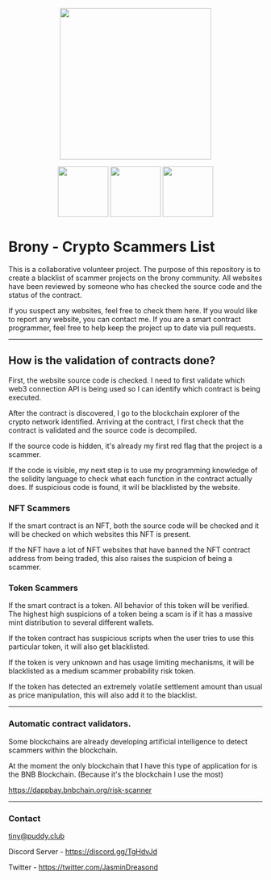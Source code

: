 <p align="center">
<img src="https://github.com/JasminDreasond/Brony-Crypto-Scammers/blob/main/img/68747470733a2f2f63646e2e70756464792e636c75622f74696e797761676661737465722e706e67.png?raw=true" height="300px">
</p>

<p align="center">
<img src="https://github.com/JasminDreasond/Brony-Crypto-Scammers/blob/main/img/68747470733a2f2f63646e2e70756464792e636c75622f696d672f63727970746f69636f6e732f747275737477616c6c65742f626c6f636b636861696e732f657468657265756d2f696e666f2f6c6f676f2e706e67.png?raw=true" height="100px"> <img src="https://github.com/JasminDreasond/Brony-Crypto-Scammers/blob/main/img/68747470733a2f2f63646e2e70756464792e636c75622f696d672f63727970746f69636f6e732f747275737477616c6c65742f626c6f636b636861696e732f706f6c79676f6e2f696e666f2f6c6f676f2e706e67.png?raw=true" height="100px"> <img src="https://github.com/JasminDreasond/Brony-Crypto-Scammers/blob/main/img/68747470733a2f2f63646e2e70756464792e636c75622f696d672f63727970746f69636f6e732f747275737477616c6c65742f626c6f636b636861696e732f736d617274636861696e2f696e666f2f6c6f676f2e706e67.png?raw=true" height="100px">
</p>

# Brony - Crypto Scammers List

This is a collaborative volunteer project. The purpose of this repository is to create a blacklist of scammer projects on the brony community. All websites have been reviewed by someone who has checked the source code and the status of the contract.

If you suspect any websites, feel free to check them here. If you would like to report any website, you can contact me.
If you are a smart contract programmer, feel free to help keep the project up to date via pull requests.

<hr/>

## How is the validation of contracts done?

First, the website source code is checked. I need to first validate which web3 connection API is being used so I can identify which contract is being executed.

After the contract is discovered, I go to the blockchain explorer of the crypto network identified. Arriving at the contract, I first check that the contract is validated and the source code is decompiled.

If the source code is hidden, it's already my first red flag that the project is a scammer.

If the code is visible, my next step is to use my programming knowledge of the solidity language to check what each function in the contract actually does. If suspicious code is found, it will be blacklisted by the website.

### NFT Scammers
If the smart contract is an NFT, both the source code will be checked and it will be checked on which websites this NFT is present.

If the NFT have a lot of NFT websites that have banned the NFT contract address from being traded, this also raises the suspicion of being a scammer.

### Token Scammers
If the smart contract is a token. All behavior of this token will be verified. The highest high suspicions of a token being a scam is if it has a massive mint distribution to several different wallets.

If the token contract has suspicious scripts when the user tries to use this particular token, it will also get blacklisted.

If the token is very unknown and has usage limiting mechanisms, it will be blacklisted as a medium scammer probability risk token.

If the token has detected an extremely volatile settlement amount than usual as price manipulation, this will also add it to the blacklist.

<hr/>

### Automatic contract validators.

Some blockchains are already developing artificial intelligence to detect scammers within the blockchain. 

At the moment the only blockchain that I have this type of application for is the BNB Blockchain. (Because it's the blockchain I use the most)

https://dappbay.bnbchain.org/risk-scanner

<hr/>

### Contact

tiny@puddy.club

Discord Server - https://discord.gg/TgHdvJd

Twitter - https://twitter.com/JasminDreasond